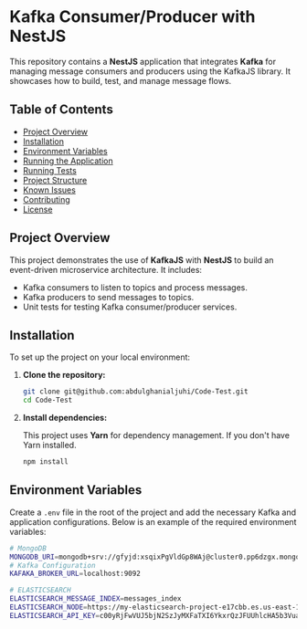 # Kafka Consumer/Producer with NestJS

This repository contains a **NestJS** application that integrates **Kafka** for managing message consumers and producers using the KafkaJS library. It showcases how to build, test, and manage message flows.

## Table of Contents

- [Project Overview](#project-overview)
- [Installation](#installation)
- [Environment Variables](#environment-variables)
- [Running the Application](#running-the-application)
- [Running Tests](#running-tests)
- [Project Structure](#project-structure)
- [Known Issues](#known-issues)
- [Contributing](#contributing)
- [License](#license)

## Project Overview

This project demonstrates the use of **KafkaJS** with **NestJS** to build an event-driven microservice architecture. It includes:
- Kafka consumers to listen to topics and process messages.
- Kafka producers to send messages to topics.
- Unit tests for testing Kafka consumer/producer services.

## Installation

To set up the project on your local environment:

1. **Clone the repository:**

    ```bash
    git clone git@github.com:abdulghanialjuhi/Code-Test.git
    cd Code-Test
    ```

2. **Install dependencies:**

    This project uses **Yarn** for dependency management. If you don't have Yarn installed.

    ```bash
    npm install
    ```

## Environment Variables

Create a `.env` file in the root of the project and add the necessary Kafka and application configurations. Below is an example of the required environment variables:

```bash
# MongoDB
MONGODB_URI=mongodb+srv://gfyjd:xsqixPgVldGp8WAj@cluster0.pp6dzgx.mongodb.net/mydb?retryWrites=true&w=majority
# Kafka Configuration
KAFAKA_BROKER_URL=localhost:9092

# ELASTICSEARCH
ELASTICSEARCH_MESSAGE_INDEX=messages_index
ELASTICSEARCH_NODE=https://my-elasticsearch-project-e17cbb.es.us-east-1.aws.elastic.cloud:443
ELASTICSEARCH_API_KEY=c00yRjFwVUJ5bjN2SzJyMXFaTXI6YkxrQzJFUUhlcHA5b3Vuak00U3lwZw==
```
